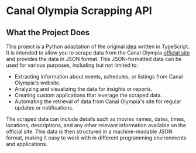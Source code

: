 # Canal Olympia Scrapping API 
    

## What the Project Does

This project is a Python adaptation of the original 
[idea](https://github.com/NemesisX1/canal_olympia_scrapping_api) written in TypeScript. It is intended to allow you to scrape data from the Canal Olympia [official site](https://www.canalolympia.com/) and
provides the data in JSON format. This JSON-formatted data can be used for various purposes, including but not limited
to:

- Extracting information about events, schedules, or listings from Canal Olympia's website.
- Analyzing and visualizing the data for insights or reports.
- Creating custom applications that leverage the scraped data.
- Automating the retrieval of data from Canal Olympia's site for regular updates or notifications.

The scraped data can include details such as movies names, dates, times, locations, descriptions, and any other
relevant information available on the official site. This data is then structured in a machine-readable JSON format,
making it easy to work with in different programming environments and applications.
